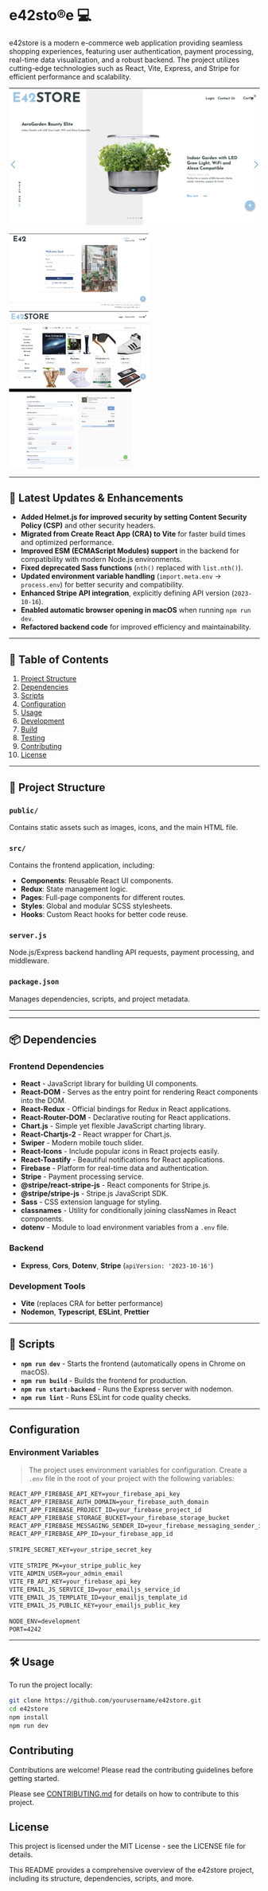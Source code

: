 # e42sto®e 💻

e42store is a modern e-commerce web application providing seamless shopping experiences,
featuring user authentication, payment processing, real-time data visualization, and a robust backend.
The project utilizes cutting-edge technologies such as React, Vite, Express,
and Stripe for efficient performance and scalability.

![Описание картинки](doc/Doc.png)

<img src="doc/Login.png" alt="Скриншот приложения" width="280"> <img src="doc/Filter.png" alt="Скриншот приложения" width="280"> <img src="doc/Pay.png" alt="Скриншот приложения" width="246">

---

## 🚀 Latest Updates & Enhancements

- **Added Helmet.js for improved security by setting Content Security Policy (CSP)** and other security headers.
- **Migrated from Create React App (CRA) to Vite** for faster build times and optimized performance.
- **Improved ESM (ECMAScript Modules) support** in the backend for compatibility with modern Node.js environments.
- **Fixed deprecated Sass functions** (`nth()` replaced with `list.nth()`).
- **Updated environment variable handling** (`import.meta.env` → `process.env`) for better security and compatibility.
- **Enhanced Stripe API integration**, explicitly defining API version (`2023-10-16`).
- **Enabled automatic browser opening in macOS** when running `npm run dev`.
- **Refactored backend code** for improved efficiency and maintainability.

---

## 📌 Table of Contents

1. [Project Structure](#project-structure)
2. [Dependencies](#dependencies)
3. [Scripts](#scripts)
4. [Configuration](#configuration)
5. [Usage](#usage)
6. [Development](#development)
7. [Build](#build)
8. [Testing](#testing)
9. [Contributing](#contributing)
10. [License](#license)

---

## 🌿 Project Structure

### `public/`

Contains static assets such as images, icons, and the main HTML file.

### `src/`

Contains the frontend application, including:

- **Components**: Reusable React UI components.
- **Redux**: State management logic.
- **Pages**: Full-page components for different routes.
- **Styles**: Global and modular SCSS stylesheets.
- **Hooks**: Custom React hooks for better code reuse.

### `server.js`

Node.js/Express backend handling API requests, payment processing, and middleware.

### `package.json`

Manages dependencies, scripts, and project metadata.

---

---

## 📦 Dependencies

### Frontend Dependencies

- **React** - JavaScript library for building UI components.
- **React-DOM** - Serves as the entry point for rendering React components into the DOM.
- **React-Redux** - Official bindings for Redux in React applications.
- **React-Router-DOM** - Declarative routing for React applications.
- **Chart.js** - Simple yet flexible JavaScript charting library.
- **React-Chartjs-2** - React wrapper for Chart.js.
- **Swiper** - Modern mobile touch slider.
- **React-Icons** - Include popular icons in React projects easily.
- **React-Toastify** - Beautiful notifications for React applications.
- **Firebase** - Platform for real-time data and authentication.
- **Stripe** - Payment processing service.
- **@stripe/react-stripe-js** - React components for Stripe.js.
- **@stripe/stripe-js** - Stripe.js JavaScript SDK.
- **Sass** - CSS extension language for styling.
- **classnames** - Utility for conditionally joining classNames in React components.
- **dotenv** - Module to load environment variables from a `.env` file.

### Backend

- **Express**, **Cors**, **Dotenv**, **Stripe** (`apiVersion: '2023-10-16'`)

### Development Tools

- **Vite** (replaces CRA for better performance)
- **Nodemon**, **Typescript**, **ESLint**, **Prettier**

---

## 📜 Scripts

- **`npm run dev`** - Starts the frontend (automatically opens in Chrome on macOS).
- **`npm run build`** - Builds the frontend for production.
- **`npm run start:backend`** - Runs the Express server with nodemon.
- **`npm run lint`** - Runs ESLint for code quality checks.

---

## Configuration

### Environment Variables

> The project uses environment variables for configuration. Create a `.env` file in the root of your project with the
> following variables:

```
REACT_APP_FIREBASE_API_KEY=your_firebase_api_key
REACT_APP_FIREBASE_AUTH_DOMAIN=your_firebase_auth_domain
REACT_APP_FIREBASE_PROJECT_ID=your_firebase_project_id
REACT_APP_FIREBASE_STORAGE_BUCKET=your_firebase_storage_bucket
REACT_APP_FIREBASE_MESSAGING_SENDER_ID=your_firebase_messaging_sender_id
REACT_APP_FIREBASE_APP_ID=your_firebase_app_id

STRIPE_SECRET_KEY=your_stripe_secret_key

VITE_STRIPE_PK=your_stripe_public_key
VITE_ADMIN_USER=your_admin_email
VITE_FB_API_KEY=your_firebase_api_key
VITE_EMAIL_JS_SERVICE_ID=your_emailjs_service_id
VITE_EMAIL_JS_TEMPLATE_ID=your_emailjs_template_id
VITE_EMAIL_JS_PUBLIC_KEY=your_emailjs_public_key

NODE_ENV=development
PORT=4242
```

---

## 🛠️ Usage

To run the project locally:

```bash
git clone https://github.com/yourusername/e42store.git
cd e42store
npm install
npm run dev
```

## Contributing

Contributions are welcome! Please read the contributing guidelines before getting started.

Please see [CONTRIBUTING.md](CONTRIBUTING.md) for details on how to contribute to this project.

## License

This project is licensed under the MIT License - see the LICENSE file for details.

This README provides a comprehensive overview of the e42store project, including its structure,
dependencies, scripts, and more.